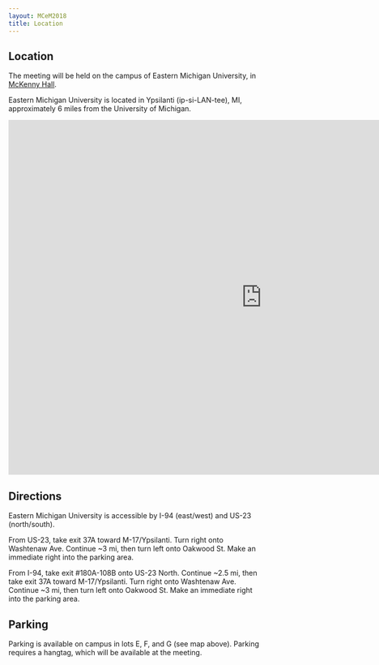 ```yaml
---
layout: MCeM2018
title: Location
---
```


## Location

The meeting will be held on the campus of Eastern Michigan University, in <a href="https://www.google.com/maps/search/McKenny+Hall,+Eastern+Michigan+University/" target="_blank">McKenny Hall</a>.

Eastern Michigan University is located in Ypsilanti (ip-si-LAN-tee), MI, approximately 6 miles from the University of Michigan.

<iframe class="scribd_iframe_embed" title="2017 Campus Map Croppedv2" src="https://www.scribd.com/embeds/365572244/content?start_page=1&view_mode=scroll&access_key=key-znli9wmMnVmT5MqpNo6Y&show_recommendations=true" data-auto-height="false" data-aspect-ratio="1.536626916524702" scrolling="no" id="doc_25142" width="1000" height="700" frameborder="0"></iframe>

## Directions

Eastern Michigan University is accessible by I-94 (east/west) and US-23 (north/south).

From US-23, take exit 37A toward M-17/Ypsilanti. Turn right onto Washtenaw Ave. Continue ~3 mi, then turn left onto Oakwood St. Make an immediate right into the parking area.

From I-94, take exit #180A-108B onto US-23 North. Continue ~2.5 mi, then take exit 37A toward M-17/Ypsilanti. Turn right onto Washtenaw Ave. Continue ~3 mi, then turn left onto Oakwood St. Make an immediate right into the parking area.

## Parking

Parking is available on campus in lots E, F, and G (see map above). Parking requires a hangtag, which will be available at the meeting.
